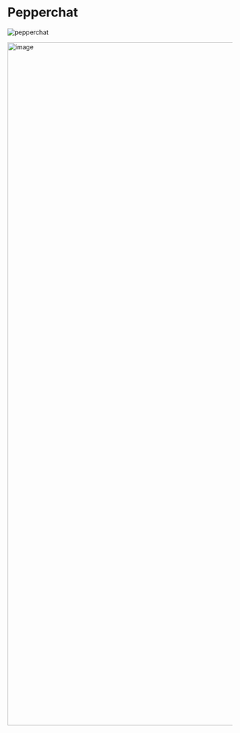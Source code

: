 # Pepperchat

![pepperchat](https://github.com/user-attachments/assets/d0a7f940-6e18-42b5-8af5-df77ba6e2add)

<img width="1530" alt="image" src="https://github.com/user-attachments/assets/426fe4b3-e59f-4d6d-90e2-91bd1111fd10">
